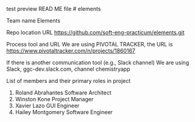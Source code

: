 test preview READ ME file # elements

Team name
Elements

Repo location URL
 https://github.com/soft-eng-practicum/elements.git

Process tool and URL
We are using PIVOTAL TRACKER, the URL is https://www.pivotaltracker.com/n/projects/1860167

If there is another communication tool (e.g., Slack channel)
We are using Slack, ggc-dev.slack.com, channel chemistryapp

List of members and their primary roles in project

1. Roland Abrahantes Software Architect
2. Winston Kone Project Manager
3. Xavier Lazo GUI Engineer
4. Hailey Montgomery Software Engineer
